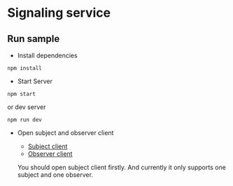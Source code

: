 # Signaling service

## Run sample
* Install dependencies
```
npm install
```
* Start Server
```
npm start
```
or dev server
```
npm run dev
```

* Open subject and observer client

    * [Subject client](http://http://localhost:8080/)
    * [Observer client](http://localhost:8080/observer.html)

    You should open subject client firstly.
    And currently it only supports one subject and one observer.
